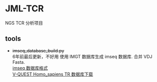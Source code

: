 # JML-TCR

NGS TCR 分析项目

## tools

- ~~imseq_database_build.py~~  
  6年前最后更新，不好用
  使用 IMGT 数据库生成 imseq 数据库. 合并 VDJ Fasta.  
  [imseq 数据库格式](https://www.imtools.org/fastaFormat/#)  
  [V-QUEST Homo_sapiens TR 数据库下载](https://www.imgt.org/download/V-QUEST/IMGT_V-QUEST_reference_directory/Homo_sapiens/TR)  
